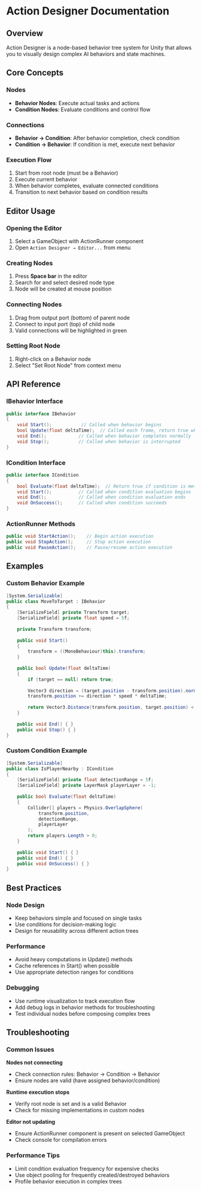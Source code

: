 # Action Designer Documentation

## Overview

Action Designer is a node-based behavior tree system for Unity that allows you to visually design complex AI behaviors and state machines.

## Core Concepts

### Nodes
- **Behavior Nodes**: Execute actual tasks and actions
- **Condition Nodes**: Evaluate conditions and control flow

### Connections
- **Behavior → Condition**: After behavior completion, check condition
- **Condition → Behavior**: If condition is met, execute next behavior

### Execution Flow
1. Start from root node (must be a Behavior)
2. Execute current behavior
3. When behavior completes, evaluate connected conditions
4. Transition to next behavior based on condition results

## Editor Usage

### Opening the Editor
1. Select a GameObject with ActionRunner component
2. Open `Action Designer → Editor...` from menu

### Creating Nodes
1. Press **Space bar** in the editor
2. Search for and select desired node type
3. Node will be created at mouse position

### Connecting Nodes
1. Drag from output port (bottom) of parent node
2. Connect to input port (top) of child node
3. Valid connections will be highlighted in green

### Setting Root Node
1. Right-click on a Behavior node
2. Select "Set Root Node" from context menu

## API Reference

### IBehavior Interface
```csharp
public interface IBehavior
{
    void Start();           // Called when behavior begins
    bool Update(float deltaTime);  // Called each frame, return true when complete
    void End();            // Called when behavior completes normally
    void Stop();           // Called when behavior is interrupted
}
```

### ICondition Interface
```csharp
public interface ICondition
{
    bool Evaluate(float deltaTime);  // Return true if condition is met
    void Start();          // Called when condition evaluation begins
    void End();            // Called when condition evaluation ends
    void OnSuccess();      // Called when condition succeeds
}
```

### ActionRunner Methods
```csharp
public void StartAction();    // Begin action execution
public void StopAction();     // Stop action execution
public void PauseAction();    // Pause/resume action execution
```

## Examples

### Custom Behavior Example
```csharp
[System.Serializable]
public class MoveToTarget : IBehavior
{
    [SerializeField] private Transform target;
    [SerializeField] private float speed = 5f;
    
    private Transform transform;
    
    public void Start()
    {
        transform = ((MonoBehaviour)this).transform;
    }
    
    public bool Update(float deltaTime)
    {
        if (target == null) return true;
        
        Vector3 direction = (target.position - transform.position).normalized;
        transform.position += direction * speed * deltaTime;
        
        return Vector3.Distance(transform.position, target.position) < 0.1f;
    }
    
    public void End() { }
    public void Stop() { }
}
```

### Custom Condition Example
```csharp
[System.Serializable]
public class IsPlayerNearby : ICondition
{
    [SerializeField] private float detectionRange = 5f;
    [SerializeField] private LayerMask playerLayer = -1;
    
    public bool Evaluate(float deltaTime)
    {
        Collider[] players = Physics.OverlapSphere(
            transform.position, 
            detectionRange, 
            playerLayer
        );
        return players.Length > 0;
    }
    
    public void Start() { }
    public void End() { }
    public void OnSuccess() { }
}
```

## Best Practices

### Node Design
- Keep behaviors simple and focused on single tasks
- Use conditions for decision-making logic
- Design for reusability across different action trees

### Performance
- Avoid heavy computations in Update() methods
- Cache references in Start() when possible
- Use appropriate detection ranges for conditions

### Debugging
- Use runtime visualization to track execution flow
- Add debug logs in behavior methods for troubleshooting
- Test individual nodes before composing complex trees

## Troubleshooting

### Common Issues

**Nodes not connecting**
- Check connection rules: Behavior → Condition → Behavior
- Ensure nodes are valid (have assigned behavior/condition)

**Runtime execution stops**
- Verify root node is set and is a valid Behavior
- Check for missing implementations in custom nodes

**Editor not updating**
- Ensure ActionRunner component is present on selected GameObject
- Check console for compilation errors

### Performance Tips
- Limit condition evaluation frequency for expensive checks
- Use object pooling for frequently created/destroyed behaviors
- Profile behavior execution in complex trees